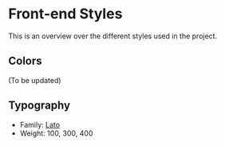# Front-end Styles

This is an overview over the different styles used in the project.

## Colors

(To be updated)

## Typography

- Family: [Lato](https://fonts.google.com/specimen/Lato)
- Weight: 100, 300, 400
